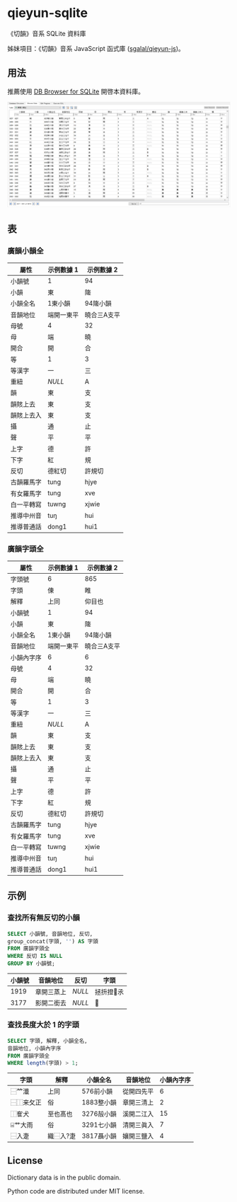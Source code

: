 # qieyun-sqlite

《切韻》音系 SQLite 資料庫

姊妹項目：《切韻》音系 JavaScript 函式庫 \([sgalal/qieyun-js](https://github.com/sgalal/qieyun-js)\)。

## 用法

推薦使用 [DB Browser for SQLite](https://sqlitebrowser.org/) 開啓本資料庫。

![Screenshot of DB Browser for SQLite showing the qieyun-sqlite database](screenshot.png)

## 表

### 廣韻小韻全

| 屬性 | 示例數據 1 | 示例數據 2 |
| -- | -- | -- |
| 小韻號 | 1 | 94 |
| 小韻 | 東 | 隓 |
| 小韻全名 | 1東小韻 | 94隓小韻 |
| 音韻地位 | 端開一東平 | 曉合三A支平 |
| 母號 | 4 | 32 |
| 母 | 端 | 曉 |
| 開合 | 開 | 合 |
| 等 | 1 | 3 |
| 等漢字 | 一 | 三 |
| 重紐 | _NULL_ | A |
| 韻 | 東 | 支 |
| 韻賅上去 | 東 | 支 |
| 韻賅上去入 | 東 | 支 |
| 攝 | 通 | 止 |
| 聲 | 平 | 平 |
| 上字 | 德 | 許 |
| 下字 | 紅 | 規 |
| 反切 | 德紅切 | 許規切 |
| 古韻羅馬字 | tung | hjye |
| 有女羅馬字 | tung | xve |
| 白一平轉寫 | tuwng | xjwie |
| 推導中州音 | tuŋ | hui |
| 推導普通話 | dong1 | hui1 |

### 廣韻字頭全

| 屬性 | 示例數據 1 | 示例數據 2 |
| -- | -- | -- |
| 字頭號 | 6 | 865 |
| 字頭 | 倲 | 睢 |
| 解釋 | 上同 | 仰目也 |
| 小韻號 | 1 | 94 |
| 小韻 | 東 | 隓 |
| 小韻全名 | 1東小韻 | 94隓小韻 |
| 音韻地位 | 端開一東平 | 曉合三A支平 |
| 小韻內字序 | 6 | 6 |
| 母號 | 4 | 32 |
| 母 | 端 | 曉 |
| 開合 | 開 | 合 |
| 等 | 1 | 3 |
| 等漢字 | 一 | 三 |
| 重紐 | _NULL_ | A |
| 韻 | 東 | 支 |
| 韻賅上去 | 東 | 支 |
| 韻賅上去入 | 東 | 支 |
| 攝 | 通 | 止 |
| 聲 | 平 | 平 |
| 上字 | 德 | 許 |
| 下字 | 紅 | 規 |
| 反切 | 德紅切 | 許規切 |
| 古韻羅馬字 | tung | hjye |
| 有女羅馬字 | tung | xve |
| 白一平轉寫 | tuwng | xjwie |
| 推導中州音 | tuŋ | hui |
| 推導普通話 | dong1 | hui1 |

## 示例

### 查找所有無反切的小韻

```sql
SELECT 小韻號, 音韻地位, 反切,
group_concat(字頭, '') AS 字頭
FROM 廣韻字頭全
WHERE 反切 IS NULL
GROUP BY 小韻號;
```

| 小韻號 | 音韻地位 | 反切 | 字頭 |
| -- | -- | -- | -- |
| 1919 | 章開三蒸上 | _NULL_ | 拯抍撜𨋬氶 |
| 3177 | 影開二銜去 | _NULL_ | 𪒠 |

### 查找長度大於 1 的字頭

```sql
SELECT 字頭, 解釋, 小韻全名,
音韻地位, 小韻內字序
FROM 廣韻字頭全
WHERE length(字頭) > 1;
```

| 字頭 | 解釋 | 小韻全名 | 音韻地位 | 小韻內字序 |
| -- | -- | -- | -- | -- |
| ⿱𥫗瀸 | 上同 | 576前小韻 | 從開四先平 | 6 |
| ⿱⿰来攵正 | 俗 | 1883整小韻 | 章開三清上 | 2 |
| ⿰隺犬 | 至也髙也 | 3276㱿小韻 | 溪開二江入 | 15 |
| ⌸艹大雨 | 俗 | 3291七小韻 | 清開三眞入 | 7 |
| ⿱入疌 | 織⿱入?疌 | 3817聶小韻 | 孃開三鹽入 | 4 |

## License

Dictionary data is in the public domain.

Python code are distributed under MIT license.
